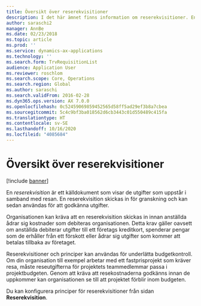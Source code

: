 ```yaml
---
title: Översikt över reserekvisitioner
description: I det här ämnet finns information om reserekvisitioner. En reserekvisition dokumenterar de utgifter som uppstår i samband med resan.
author: saraschi2
manager: AnnBe
ms.date: 02/23/2018
ms.topic: article
ms.prod: ''
ms.service: dynamics-ax-applications
ms.technology: ''
ms.search.form: TrvRequisitionList
audience: Application User
ms.reviewer: roschlom
ms.search.scope: Core, Operations
ms.search.region: Global
ms.author: saraschi
ms.search.validFrom: 2016-02-28
ms.dyn365.ops.version: AX 7.0.0
ms.openlocfilehash: 0c52459069859452565d58ff5ad29ef3b8a7cbea
ms.sourcegitcommit: 5c4c9bf3ba018562d6cb3443c01d550489c415fa
ms.translationtype: HT
ms.contentlocale: sv-SE
ms.lasthandoff: 10/16/2020
ms.locfileid: "4085684"
---
```

# <a name="travel-requisitions-overview"></a>Översikt över reserekvisitioner

[!include [banner](../includes/banner.md)]

En *reserekvisition* är ett källdokument som visar de utgifter som uppstår i samband med resan. En reserekvisition skickas in för granskning och kan sedan användas för att godkänna utgifter.

Organisationen kan kräva att en reserekvisition skickas in innan anställda ådrar sig kostnader som debiteras organisationen. Detta krav gäller oavsett om anställda debiterar utgifter till ett företags kreditkort, spenderar pengar som de erhåller från ett förskott eller ådrar sig utgifter som kommer att betalas tillbaka av företaget.

Reserekvisitioner och principer kan användas för underlätta budgetkontroll. Om din organisation till exempel arbetar med ett fastprisprojekt som kräver resa, måste reseutgifterna för projektets teammedlemmar passa i projektbudgeten. Genom att kräva att resekostnaderna godkänns innan de uppkommer kan organisationen se till att projektet förblir inom budgeten.

Du kan konfigurera principer för reserekvisitioner från sidan **Reserekvisition**.
